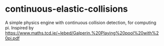 # continuous-elastic-collisions
A simple physics engine with continuous collision detection, for computing pi. 
Inspired by https://www.maths.tcd.ie/~lebed/Galperin.%20Playing%20pool%20with%20pi.pdf
